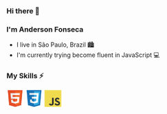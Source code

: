### Hi there 👋
### I'm Anderson Fonseca
- I live in São Paulo, Brazil :cityscape:
- I'm currently trying become fluent in JavaScript :computer:

### My Skills :zap:
<img src="https://raw.githubusercontent.com/devicons/devicon/master/icons/html5/html5-original.svg" width="40" height="40" style="max-width:100%;"></img>
<img src="https://raw.githubusercontent.com/devicons/devicon/master/icons/css3/css3-original.svg" width="40" height="40" style="max-width:100%;"></img>
<img src="https://raw.githubusercontent.com/devicons/devicon/master/icons/javascript/javascript-original.svg" width="40" height="40" style="max-width:100%;"></img>


